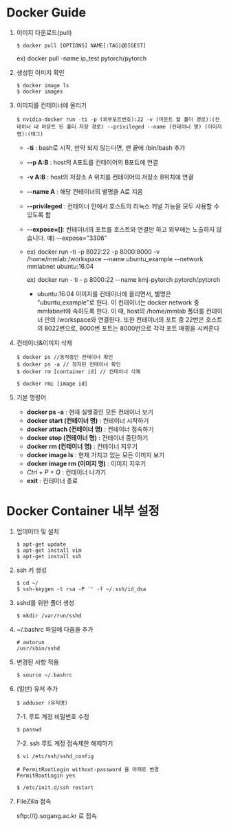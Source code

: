 # **Docker Guide**

1. 이미지 다운로드(pull)

   ```
   $ docker pull [OPTIONS] NAME[:TAG|@DIGEST]
   ```

   ex) docker pull -name ip_test pytorch/pytorch 

2. 생성된 이미지 확인 

   ```
   $ docker image ls
   $ docker images
   ```

3. 이미지를 컨테이너에 올리기

   ```
   $ nvidia-docker run -ti -p (외부포트번호):22 -v (마운트 할 폴더 경로):(컨테이너 내 마운트 된 폴더 저장 경로) --privileged --name (컨테이너 명) (이미지 명):(태그)
   ```

   - **-ti** : bash로 시작, 만약 되지 않는다면, 맨 끝에 /bin/bash 추가

   - **--p A:B** : host의 A포트를 컨테이어의 B포트에 연결

   - **-v A:B** : host의 저장소 A 위치를 컨테이어의 저장소 B위치에 연결

   - **--name A** : 해당 컨테이너의 별명을 A로 지음

   - **--privileged** : 컨테이너 안에서 호스트의 리눅스 커널 기능을 모두 사용할 수 있도록 함

   - **--expose=[]**: 컨테이너의 포트를 호스트와 연결만 하고 외부에는 노출하지 않습니다. 예) --expose=”3306”

   - ex) docker run -ti -p 8022:22 -p 8000:8000 -v /home/mmlab:/workspace --name ubuntu_example --network mmlabnet ubuntu:16.04

     ex) docker run - ti - p 8000:22 --name kmj-pytorch pytorch/pytorch

     - ubuntu:16.04 이미지를 컨테이너에 올리면서, 별명은 "ubuntu_example"로 한다. 이 컨테이너는 docker network 중 mmlabnet에 속하도록 한다. 이 때, host의 /home/mmlab 폴더를 컨테이너 안의 /workspace와 연결한다. 또한 컨테이너의 포트 중 22번은 호스트의 8022번으로, 8000번 포트는 8000번으로 각각 포트 매핑을 시켜준다

4. 컨테이너&이미지 삭제

   ```
   $ docker ps //동작중인 컨테이너 확인
   $ docker ps -a // 정지된 컨테이너 확인
   $ docker rm [container id] // 컨테이너 삭제
   ```

   ```
   $ docker rmi [image id]
   ```

5. 기본 명령어

   - **docker ps -a** : 현재 실행중인 모든 컨테이너 보기
   - **docker start (컨테이너 명)** : 컨테이너 시작하기
   - **docker attach (컨테이너 명)** : 컨테이너 접속하기
   - **docker stop (컨테이너 명)** : 컨테이너 중단하기
   - **docker rm (컨테이너 명)** : 컨테이너 지우기
   - **docker image ls** : 현재 가지고 있는 모든 이미지 보기
   - **docker image rm (이미지 명)** : 이미지 지우기
   - *Ctrl + P + Q* : 컨테이너 나가기
   - **exit** : 컨테이너 종료

# Docker Container 내부 설정

1. 업데이터 및 설치

   ```
   $ apt-get update
   $ apt-get install vim
   $ apt-get install ssh
   ```

2. ssh 키 생성

   ```
   $ cd ~/
   $ ssh-keygen -t rsa -P '' -f ~/.ssh/id_dsa
   ```

3. sshd를 위한 폴더 생성

   ```
   $ mkdir /var/run/sshd
   ```

4. ~/.bashrc 파일에 다음을 추가

   ```
   # autorun
   /usr/sbin/sshd
   ```

5. 변경된 사항 적용

   ```
   $ source ~/.bashrc
   ```

6. (일반) 유저 추가

   ```
   $ adduser (유저명)
   ```

   7-1. 루트 계정 비밀번호 수정

   ```
   $ passwd
   ```

   7-2. ssh 루트 계정 접속제한 해제하기

   ```
   $ vi /etc/ssh/sshd_config
   ```

   ```
   # PermitRootLogin without-password 을 아래로 변경
   PermitRootLogin yes
   ```

   ```
   $ /etc/init.d/ssh restart
   ```

7. FileZilla 접속

   sftp://().sogang.ac.kr 로 접속
